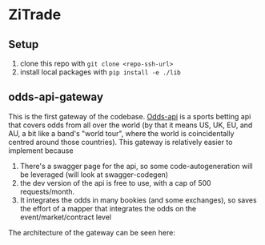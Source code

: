 # ZiTrade

## Setup

1. clone this repo with `git clone <repo-ssh-url>`
2. install local packages with `pip install -e ./lib`

## odds-api-gateway

This is the first gateway of the codebase. [Odds-api](https://the-odds-api.com/) is a sports betting api that covers odds from all over the world (by that it means US, UK, EU, and AU, a bit like a band's "world tour", where the world is coincidentally centred around those countries). This gateway is relatively easier to implement because 

1. There's a swagger page for the api, so some code-autogeneration will be leveraged (will look at swagger-codegen) 
2. the dev version of the api is free to use, with a cap of 500 requests/month. 
3. It integrates the odds in many bookies (and some exchanges), so saves the effort of a mapper that integrates the odds on the event/market/contract level

The architecture of the gateway can be seen here: 